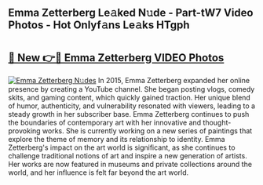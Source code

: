 ## Emma Zetterberg Le𝚊ked N𝚞de - Part-tW7 Video Photos - Hot Onlyf𝚊ns Le𝚊ks HTgph

# <h2><a href="http://ab18353.deff.icu/?id=Emma+Zetterberg">🔗 New 👉🔴 Emma Zetterberg VIDEO Photos</a></h2>

[![Emma Zetterberg N𝚞des](https://i.imgur.com/rIISA9y.gif)](http://ab18353.deff.icu/?id=Emma+Zetterberg)
In 2015, Emma Zetterberg expanded her online presence by creating a YouTube channel. She began posting vlogs, comedy skits, and gaming content, which quickly gained traction. Her unique blend of humor, authenticity, and vulnerability resonated with viewers, leading to a steady growth in her subscriber base. Emma Zetterberg continues to push the boundaries of contemporary art with her innovative and thought-provoking works. She is currently working on a new series of paintings that explore the theme of memory and its relationship to identity. Emma Zetterberg's impact on the art world is significant, as she continues to challenge traditional notions of art and inspire a new generation of artists. Her works are now featured in museums and private collections around the world, and her influence is felt far beyond the art world.
